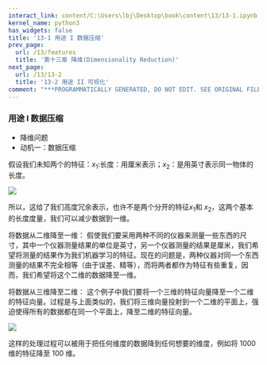 ```yaml
---
interact_link: content/C:\Users\lbj\Desktop\book\content\13/13-1.ipynb
kernel_name: python3
has_widgets: false
title: '13-1 用途 I 数据压缩'
prev_page:
  url: /13/features
  title: '第十三章 降维(Dimensionality Reduction)'
next_page:
  url: /13/13-2
  title: '13-2 用途 II 可视化'
comment: "***PROGRAMMATICALLY GENERATED, DO NOT EDIT. SEE ORIGINAL FILES IN /content***"
---
```


### 用途 I 数据压缩

+ 降维问题
+ 动机一：数据压缩 

假设我们未知两个的特征：$x_1$:长度：用厘米表示；$x_2$：是用英寸表示同一物体的长度。 

![](https://i.loli.net/2018/12/02/5c02c6cca6ea8.png)

所以，这给了我们高度冗余表示，也许不是两个分开的特征$x_1$和
$x_2$，这两个基本的长度度量，我们可以减少数据到一维。

将数据从二维降至一维： 假使我们要采用两种不同的仪器来测量一些东西的尺寸，其中一个仪器测量结果的单位是英寸，另一个仪器测量的结果是厘米，我们希望将测量的结果作为我们机器学习的特征。现在的问题是，两种仪器对同一个东西测量的结果不完全相等（由于误差、精等），而将两者都作为特征有些重复，因而，我们希望将这个二维的数据降至一维。

将数据从三维降至二维： 这个例子中我们要将一个三维的特征向量降至一个二维的特征向量。过程是与上面类似的，我们将三维向量投射到一个二维的平面上，强迫使得所有的数据都在同一个平面上，降至二维的特征向量。

![](https://i.loli.net/2018/12/02/5c02c7d036a79.png)

这样的处理过程可以被用于把任何维度的数据降到任何想要的维度，例如将 1000 维的特征降至 100 维。 
